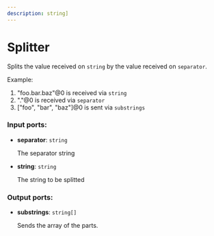 ```yaml
---
description: string]
---
```


# Splitter

Splits the  value received on `string` by the value received on `separator`.

Example:

1. "foo.bar.baz"@0 is received via `string`
2. "."@0 is received via `separator`
3. ["foo", "bar", "baz"]@0 is sent via `substrings`

### Input ports:

* __separator__: `string`

    The separator string


* __string__: `string`

    The string to be splitted

### Output ports:

* __substrings__: `string[]`

    Sends the array of the parts.

